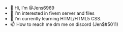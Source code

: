 - 👋 Hi, I’m @Jens6969
- 👀 I’m interested in fivem server and files
- 🌱 I’m currently learning HTML/HTML5 CSS.
- 📫 How to reach me dm me on discord (Jen$#5011)
